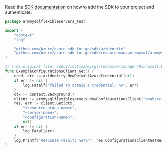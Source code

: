 Read the [SDK documentation](https://github.com/Azure/azure-sdk-for-go/blob/sdk%2Fresourcemanager%2Fmysql%2Farmmysqlflexibleservers%2Fv0.3.0/sdk/resourcemanager/mysql/armmysqlflexibleservers/README.md) on how to add the SDK to your project and authenticate.

```go
package armmysqlflexibleservers_test

import (
	"context"
	"log"

	"github.com/Azure/azure-sdk-for-go/sdk/azidentity"
	"github.com/Azure/azure-sdk-for-go/sdk/resourcemanager/mysql/armmysqlflexibleservers"
)

// x-ms-original-file: specification/mysql/resource-manager/Microsoft.DBforMySQL/stable/2021-05-01/examples/ConfigurationGet.json
func ExampleConfigurationsClient_Get() {
	cred, err := azidentity.NewDefaultAzureCredential(nil)
	if err != nil {
		log.Fatalf("failed to obtain a credential: %v", err)
	}
	ctx := context.Background()
	client := armmysqlflexibleservers.NewConfigurationsClient("<subscription-id>", cred, nil)
	res, err := client.Get(ctx,
		"<resource-group-name>",
		"<server-name>",
		"<configuration-name>",
		nil)
	if err != nil {
		log.Fatal(err)
	}
	log.Printf("Response result: %#v\n", res.ConfigurationsClientGetResult)
}
```
